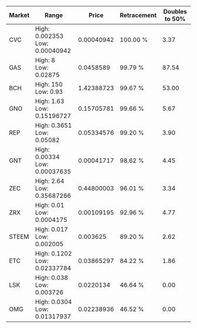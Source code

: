 | Market | Range | Price| Retracement | Doubles to 50% |
| --- | --- | --- | --- | --- |
| CVC | High: 0.002353<br />Low: 0.00040942 | 0.00040942 | 100.00 % | 3.37 |
| GAS | High: 8<br />Low: 0.02875 | 0.0458589 | 99.79 % | 87.54 |
| BCH | High: 150<br />Low: 0.93 | 1.42388723 | 99.67 % | 53.00 |
| GNO | High: 1.63<br />Low: 0.15196727 | 0.15705781 | 99.66 % | 5.67 |
| REP | High: 0.3651<br />Low: 0.05082 | 0.05334576 | 99.20 % | 3.90 |
| GNT | High: 0.00334<br />Low: 0.00037635 | 0.00041717 | 98.62 % | 4.45 |
| ZEC | High: 2.64<br />Low: 0.35687266 | 0.44800003 | 96.01 % | 3.34 |
| ZRX | High: 0.01<br />Low: 0.0004175 | 0.00109195 | 92.96 % | 4.77 |
| STEEM | High: 0.017<br />Low: 0.002005 | 0.003625 | 89.20 % | 2.62 |
| ETC | High: 0.1202<br />Low: 0.02337784 | 0.03865297 | 84.22 % | 1.86 |
| LSK | High: 0.038<br />Low: 0.003726 | 0.0220134 | 46.64 % | 0.00 |
| OMG | High: 0.0304<br />Low: 0.01317937 | 0.02238936 | 46.52 % | 0.00 |
